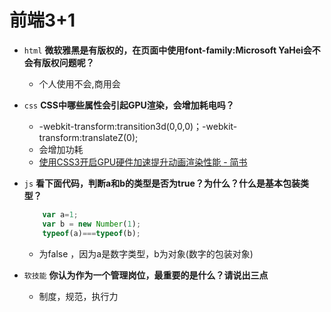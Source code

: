 # 前端3+1
- `html`  **微软雅黑是有版权的，在页面中使用font-family:Microsoft YaHei会不会有版权问题呢？**
    - 个人使用不会,商用会
- `css`   **CSS中哪些属性会引起GPU渲染，会增加耗电吗？**
    - -webkit-transform:transition3d(0,0,0)；-webkit-transform:translateZ(0);
    - 会增加功耗
    - [使用CSS3开启GPU硬件加速提升动画渲染性能 - 简书](https://www.jianshu.com/p/6fdcd651ea06)
- `js`    **看下面代码，判断a和b的类型是否为true？为什么？什么是基本包装类型？**
    ```javaScript
        var a=1;
        var b = new Number(1);
        typeof(a)===typeof(b);
    ```
    - 为false ，因为a是数字类型，b为对象(数字的包装对象)
  
- `软技能` **你认为作为一个管理岗位，最重要的是什么？请说出三点**
   - 制度，规范，执行力
   